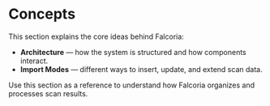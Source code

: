 # Concepts

This section explains the core ideas behind Falcoria:

- **Architecture** — how the system is structured and how components interact.  
- **Import Modes** — different ways to insert, update, and extend scan data.  

Use this section as a reference to understand how Falcoria organizes and processes scan results.
